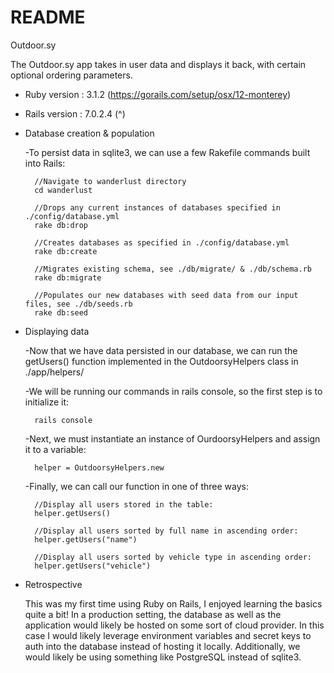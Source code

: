 # README

Outdoor.sy

The Outdoor.sy app takes in user data and displays it back, with certain
optional ordering parameters.

* Ruby version : 3.1.2 (https://gorails.com/setup/osx/12-monterey)
* Rails version : 7.0.2.4 (^)

* Database creation & population

    -To persist data in sqlite3, we can use a few Rakefile commands built
     into Rails:

        //Navigate to wanderlust directory
        cd wanderlust

        //Drops any current instances of databases specified in ./config/database.yml
        rake db:drop

        //Creates databases as specified in ./config/database.yml
        rake db:create

        //Migrates existing schema, see ./db/migrate/ & ./db/schema.rb 
        rake db:migrate 

        //Populates our new databases with seed data from our input files, see ./db/seeds.rb
        rake db:seed 

* Displaying data

    -Now that we have data persisted in our database, we can run the getUsers() function 
     implemented in the OutdoorsyHelpers class in ./app/helpers/

    -We will be running our commands in rails console, so the first step is to initialize it:

        rails console
    
    -Next, we must instantiate an instance of OurdoorsyHelpers and assign it to a variable:

        helper = OutdoorsyHelpers.new
    
    -Finally, we can call our function in one of three ways:

        //Display all users stored in the table:
        helper.getUsers() 

        //Display all users sorted by full name in ascending order:
        helper.getUsers("name")

        //Display all users sorted by vehicle type in ascending order:
        helper.getUsers("vehicle")

* Retrospective

    This was my first time using Ruby on Rails, I enjoyed learning the basics quite a bit!
    In a production setting, the database as well as the application would likely be hosted
    on some sort of cloud provider. In this case I would likely leverage environment variables
    and secret keys to auth into the database instead of hosting it locally. Additionally, we would
    likely be using something like PostgreSQL instead of sqlite3.